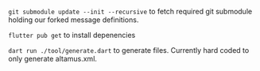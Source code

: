 ```git submodule update --init --recursive``` to fetch required git submodule holding our forked message definitions.

```flutter pub get``` to install depenencies

```dart run ./tool/generate.dart``` to generate files. Currently hard coded to only generate altamus.xml.
